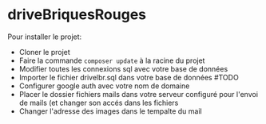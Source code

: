 # driveBriquesRouges

Pour installer le projet:

- Cloner le projet
- Faire la commande `composer update` à la racine du projet
- Modifier toutes les connexions sql avec votre base de données
- Importer le fichier drivelbr.sql dans votre base de données #TODO
- Configurer google auth avec votre nom de domaine
- Placer le dossier fichiers mails dans votre serveur configuré pour l'envoi de mails (et changer son accés dans les fichiers
- Changer l'adresse des images dans le tempalte du mail
